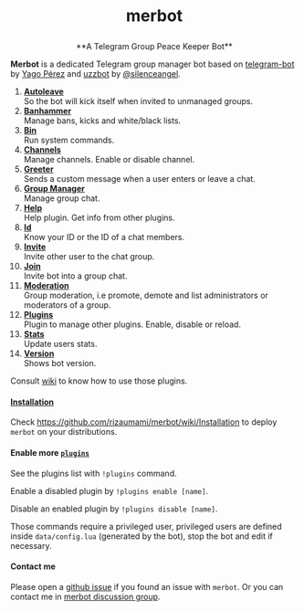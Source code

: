 # <p align="center">merbot

<p align="center">**A Telegram Group Peace Keeper Bot**


**Merbot** is a dedicated Telegram group manager bot based on [telegram-bot](https://github.com/yagop/telegram-bot) by [Yago Pérez](https://telegram.me/yago_perez) and [uzzbot](https://github.com/uziins/uzzbot) by [@silenceangel](https://telegram.me/silenceangel).

1. [**Autoleave**](https://github.com/rizaumami/merbot/wiki/Plugins#autoleave)  
So the bot will kick itself when invited to unmanaged groups.
2. [**Banhammer**](https://github.com/rizaumami/merbot/wiki/Plugins#banhammer)  
Manage bans, kicks and white/black lists.
3. [**Bin**](https://github.com/rizaumami/merbot/wiki/Plugins#bin)  
Run system commands.
4. [**Channels**](https://github.com/rizaumami/merbot/wiki/Plugins#channels)  
Manage channels. Enable or disable channel.
5. [**Greeter**](https://github.com/rizaumami/merbot/wiki/Plugins#greeter)  
Sends a custom message when a user enters or leave a chat.
6. [**Group Manager**](https://github.com/rizaumami/merbot/wiki/Plugins#groupmanager)  
Manage group chat.
7. [**Help**](https://github.com/rizaumami/merbot/wiki/Plugins#help)  
Help plugin. Get info from other plugins.
8. [**Id**](https://github.com/rizaumami/merbot/wiki/Plugins#id)  
Know your ID or the ID of a chat members.
9. [**Invite**](https://github.com/rizaumami/merbot/wiki/Plugins#invite)  
Invite other user to the chat group.
10. [**Join**](https://github.com/rizaumami/merbot/wiki/Plugins#join)  
Invite bot into a group chat.
11. [**Moderation**](https://github.com/rizaumami/merbot/wiki/Plugins#moderation)  
Group moderation, i.e promote, demote and list administrators or moderators of a group.
12. [**Plugins**](https://github.com/rizaumami/merbot/wiki/Plugins#plugins)  
Plugin to manage other plugins. Enable, disable or reload.
13. [**Stats**](https://github.com/rizaumami/merbot/wiki/Plugins#stats)  
Update users stats.
14. [**Version**](https://github.com/rizaumami/merbot/wiki/Plugins#version)  
Shows bot version.

Consult [wiki](https://github.com/rizaumami/merbot/wiki/Plugins) to know how to use those plugins.

#### [Installation](https://github.com/rizaumami/merbot/wiki/Installation)

Check https://github.com/rizaumami/merbot/wiki/Installation to deploy `merbot` on your distributions.

#### Enable more [`plugins`](https://github.com/rizaumami/merbot/tree/master/plugins)

See the plugins list with `!plugins` command.

Enable a disabled plugin by `!plugins enable [name]`.

Disable an enabled plugin by `!plugins disable [name]`.

Those commands require a privileged user, privileged users are defined inside `data/config.lua` (generated by the bot), stop the bot and edit if necessary.

#### Contact me

Please open a [github issue](https://github.com/rizaumami/merbot/issues) if you found an issue with `merbot`.
Or you can contact me in [merbot discussion group](https://telegram.me/joinchat/AfB26wGZCncqP8GjKOhrcw).
